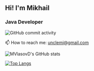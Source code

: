 ## Hi! I'm Mikhail
### Java Developer


![GitHub commit activity](https://img.shields.io/github/commit-activity/w/MVlasovD/MVlasovD)

📫 How to reach me: unclemi@gmail.com

![MVlasovD's GitHub stats](https://github-readme-stats.vercel.app/api?username=MVlasovD&show_icons=true&hide=stars&rank_icon=github&theme=)

[![Top Langs](https://github-readme-stats.vercel.app/api/top-langs/?username=MVlasovD&layout=donut)](https://github.com/MVlasovD/github-readme-stats)


